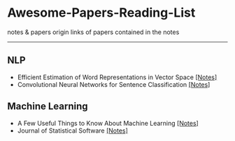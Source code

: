 # Awesome-Papers-Reading-List
notes & papers
origin links of papers contained in the notes
***

## NLP
- Efficient Estimation of Word Representations in Vector Space [[Notes]](./1301.3781.md)
- Convolutional Neural Networks for Sentence Classification [[Notes]](./1408.5882.md)

## Machine Learning
- A Few Useful Things to Know About Machine Learning [[Notes]](./UsefulThingstoKnowAboutMachineLearning.md)
- Journal of Statistical Software [[Notes]](./JournalofStatisticalSoftware.md)
